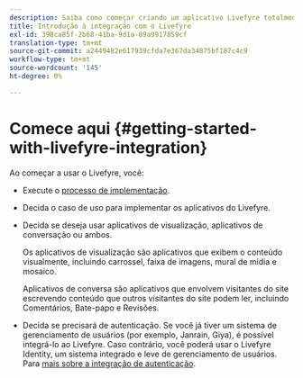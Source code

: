```yaml
---
description: Saiba como começar criando um aplicativo Livefyre totalmente operacional. Desative esse aplicativo para lidar com autenticação básica, compartilhamento social e rastreamento de eventos.
title: Introdução à integração com o Livefyre
exl-id: 398ca85f-2b68-41ba-9d1a-09a9917859cf
translation-type: tm+mt
source-git-commit: a2449482e617939cfda7e367da34875bf187c4c9
workflow-type: tm+mt
source-wordcount: '145'
ht-degree: 0%

---
```


# Comece aqui {#getting-started-with-livefyre-integration}

Ao começar a usar o Livefyre, você:

* Execute o [processo de implementação](../c-getting-started/c-implementation-process/c-implementation-process.md#c_implementation_process).
* Decida o caso de uso para implementar os aplicativos do Livefyre.
* Decida se deseja usar aplicativos de visualização, aplicativos de conversação ou ambos.

   Os aplicativos de visualização são aplicativos que exibem o conteúdo visualmente, incluindo carrossel, faixa de imagens, mural de mídia e mosaico.

   Aplicativos de conversa são aplicativos que envolvem visitantes do site escrevendo conteúdo que outros visitantes do site podem ler, incluindo Comentários, Bate-papo e Revisões.

* Decida se precisará de autenticação. Se você já tiver um sistema de gerenciamento de usuários (por exemplo, Janrain, Giya), é possível integrá-lo ao Livefyre. Caso contrário, você poderá usar o Livefyre Identity, um sistema integrado e leve de gerenciamento de usuários. Para [mais sobre a integração de autenticação](../t-about-identity-integration/t-about-identity-integration.md#t_about_identity_integration).
